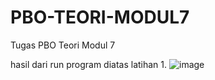 # PBO-TEORI-MODUL7
 Tugas PBO Teori Modul 7

hasil dari run program diatas
latihan 1.
   ![image](https://user-images.githubusercontent.com/114289137/199742944-880f8b4b-28dc-4801-b1c9-b2510de93462.png)


